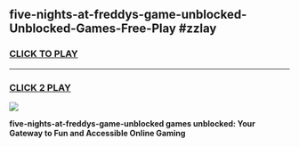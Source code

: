 
## five-nights-at-freddys-game-unblocked-Unblocked-Games-Free-Play #zzlay
<h3>
<a href="https://us.freeplayer.one?title=five-nights-at-freddys-game-unblocked&ref=9M">CLICK TO PLAY</a></h3>
<hr>

<h3>
<a href="https://us.freeplayer.one?title=five-nights-at-freddys-game-unblocked&ref=9M">CLICK 2 PLAY</a>
  
</h3>

<a href="https://us.freeplayer.one?title=five-nights-at-freddys-game-unblocked&ref=9M"><img src="https://clearcache.store/games.png"></a>


**five-nights-at-freddys-game-unblocked games unblocked: Your Gateway to Fun and Accessible Online Gaming**
